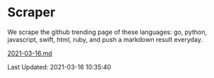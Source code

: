 # Scraper

We scrape the github trending page of these languages: go, python, javascript, swift, html, ruby, and push a markdown result everyday.

[2021-03-16.md](https://github.com/henson/Scraper/blob/master/2021-03-16.md)

Last Updated: 2021-03-16 10:35:40